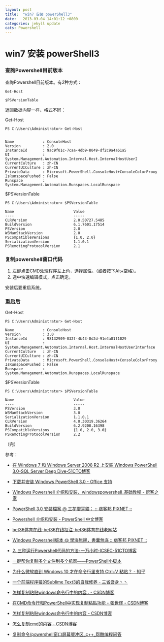 ```yaml
---
layout: post
title:  "win7 安装 powerShell3"
date:   2013-03-04 14:01:12 +0800
categories: jekyll update
cats: Powershell
---
```


# win7 安装 powerShell3 #

### 查詢Powershell目前版本 ###

查詢Powershell目前版本。有2种方式：

	Get-Host

	$PSVersionTable


返回数据内容一样，格式不同：

Get-Host

	PS C:\Users\Administrator> Get-Host


	Name             : ConsoleHost
	Version          : 2.0
	InstanceId       : 9ac9f01c-7caa-4db9-8049-df2c9a4a61a5
	UI               : System.Management.Automation.Internal.Host.InternalHostUserI
	CurrentCulture   : zh-CN
	CurrentUICulture : zh-CN
	PrivateData      : Microsoft.PowerShell.ConsoleHost+ConsoleColorProxy
	IsRunspacePushed : False
	Runspace         : System.Management.Automation.Runspaces.LocalRunspace

$PSVersionTable

	PS C:\Users\Administrator> $PSVersionTable

	Name                           Value
	----                           -----
	CLRVersion                     2.0.50727.5485
	BuildVersion                   6.1.7601.17514
	PSVersion                      2.0
	WSManStackVersion              2.0
	PSCompatibleVersions           {1.0, 2.0}
	SerializationVersion           1.1.0.1
	PSRemotingProtocolVersion      2.1



### 复制powershell窗口代码 ###
1. 左键点击CMD处理程序左上角，选择属性。（或者按下Alt+空格）。
2. 选中快速编辑模式，点击确定。


安装后要重启系统。


### 重启后 ###

Get-Host

	PS C:\Users\Administrator> Get-Host

	Name             : ConsoleHost
	Version          : 3.0
	InstanceId       : 98132909-832f-4b43-8d2d-91e4a01f1029
	UI               : System.Management.Automation.Internal.Host.InternalHostUserInterface
	CurrentCulture   : zh-CN
	CurrentUICulture : zh-CN
	PrivateData      : Microsoft.PowerShell.ConsoleHost+ConsoleColorProxy
	IsRunspacePushed : False
	Runspace         : System.Management.Automation.Runspaces.LocalRunspace

$PSVersionTable

	PS C:\Users\Administrator> $PSVersionTable

	Name                           Value
	----                           -----
	PSVersion                      3.0
	WSManStackVersion              3.0
	SerializationVersion           1.1.0.1
	CLRVersion                     4.0.30319.36264
	BuildVersion                   6.2.9200.16398
	PSCompatibleVersions           {1.0, 2.0, 3.0}
	PSRemotingProtocolVersion      2.2


（完）

参考：

* [在 Windows 7 和 Windows Server 2008 R2 上安装 Windows PowerShell 3.0-SQL Server Deep Dive-51CTO博客](http://blog.51cto.com/ultrasql/1615299)
* [下载并安装 Windows PowerShell 3.0 - Office 支持](https://support.office.com/zh-cn/article/下载并安装-Windows-PowerShell-3-0-d739cd71-3c18-42ea-879f-b408bf53b1f4)
* [Windows Powershell 介绍和安装，windowspowershell_基础教程 - 帮客之家](http://www.bkjia.com/jcjc/868261.html)
* [PowerShell 3.0 安裝檔案 @ 三花摺耳貓； :: 痞客邦 PIXNET ::](http://nathanmint.pixnet.net/blog/post/184370916-powershell-3.0-安裝檔案-)
* [Powershell 介绍和安装 - PowerShell 中文博客](http://www.pstips.net/powershell-introduction-and-install.html)
* [bet36体育在线-bet36在线投注-bet36体育在线老网站](http://www.angbaimiu.com/bzh.php)
* [Windows Powershell版本 @ 學海無邊，書囊無底 :: 痞客邦 PIXNET ::](http://mydiamond.pixnet.net/blog/post/60521317-windows-powershell版本)


* [2. 三种运行Powershell代码的方法-一万小时-ICSEC-51CTO博客](http://blog.51cto.com/jamesoujj/185136)
* [一键帮你复制多个文件到多个机器——PowerShell小脚本](https://feed.baidu.com/feed/data/wise/landingpage?s_type=news&dsp=wise&nid=3311648503046902494&n_type=&p_from=4)
* [为什么微软直到 Windows 10 才在命令行里支持 Ctrl+V 粘贴？ - 知乎](https://www.zhihu.com/question/25649766)
* [一个前端程序猿的Sublime Text3的自我修养 - 三省吾身丶丶](http://blog.guowenfh.com/2015/12/26/SublimeText/)
* [怎样复制粘贴windows命令行中的内容 . - CSDN博客](http://blog.csdn.net/xianrenyingzi/article/details/8597097)
* [在CMD命令行和PowerShell中实现复制粘贴功能 - 张世辉 - CSDN博客](http://blog.csdn.net/crazygolf/article/details/37907511)
* [怎样复制粘贴windows命令行中的内容 - CSDN博客](http://blog.csdn.net/xiaoxiaoniaoer1/article/details/7496841)
* [怎么复制cmd的内容 - CSDN博客](http://blog.csdn.net/zl544434558/article/details/18982515)
* [复制命令/powershell窗口屏幕缓冲区_c++_帮酷编程问答](https://ask.helplib.com/c++/post_2023949)


